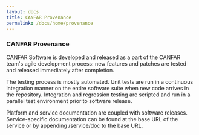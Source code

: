 ```yaml
---
layout: docs
title: CANFAR Provenance
permalink: /docs/home/provenance
---
```


### CANFAR Provenance

CANFAR Software is developed and released as a part of the CANFAR team's agile development process:  new
features and patches are tested and released immediately after completion.

The testing process is mostly automated.  Unit tests are run in a continuous integration manner on the
entire software suite when new code arrives in the repository.  Integration and regression testing are
scripted and run in a parallel test environment prior to software release.

Platform and service documentation are coupled with software releases.  Service-specific documentation
can be found at the base URL of the service or by appending /service/doc to the base URL.

